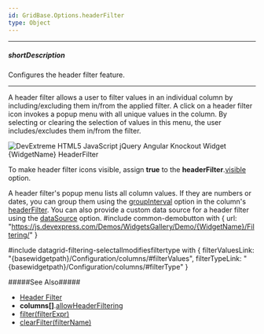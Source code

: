```yaml
---
id: GridBase.Options.headerFilter
type: Object
---
```

---
##### shortDescription
Configures the header filter feature.

---
A header filter allows a user to filter values in an individual column by including/excluding them in/from the applied filter. A click on a header filter icon invokes a popup menu with all unique values in the column. By selecting or clearing the selection of values in this menu, the user includes/excludes them in/from the filter.

![DevExtreme HTML5 JavaScript jQuery Angular Knockout Widget {WidgetName} HeaderFilter](/images/{WidgetName}/visual_elements/header_filter.png)

To make header filter icons visible, assign **true** to the **headerFilter**.[visible](/api-reference/10%20UI%20Widgets/GridBase/1%20Configuration/headerFilter/visible.md '{basewidgetpath}/Configuration/headerFilter/#visible') option.

A header filter's popup menu lists all column values. If they are numbers or dates, you can group them using the [groupInterval](/api-reference/_hidden/GridBaseColumn/headerFilter/groupInterval.md '{basewidgetpath}/Configuration/columns/headerFilter/#groupInterval') option in the column's [headerFilter](/api-reference/_hidden/GridBaseColumn/headerFilter '{basewidgetpath}/Configuration/columns/headerFilter/'). You can also provide a custom data source for a header filter using the [dataSource](/api-reference/_hidden/GridBaseColumn/headerFilter/dataSource.md '{basewidgetpath}/Configuration/columns/headerFilter/#dataSource') option.
#include common-demobutton with {
    url: "https://js.devexpress.com/Demos/WidgetsGallery/Demo/{WidgetName}/Filtering/"
}

#include datagrid-filtering-selectallmodifiesfiltertype with {
    filterValuesLink: "{basewidgetpath}/Configuration/columns/#filterValues",
    filterTypeLink: "{basewidgetpath}/Configuration/columns/#filterType"
}

#####See Also#####
- [Header Filter](/concepts/05%20Widgets/DataGrid/30%20Filtering%20and%20Searching/2%20Header%20Filter.md '/Documentation/Guide/Widgets/{WidgetName}/Filtering_and_Searching/#Header_Filter')
- **columns[]**.[allowHeaderFiltering](/api-reference/_hidden/GridBaseColumn/allowHeaderFiltering.md '{basewidgetpath}/Configuration/columns/#allowHeaderFiltering')
- [filter(filterExpr)](/api-reference/10%20UI%20Widgets/GridBase/3%20Methods/filter(filterExpr).md '{basewidgetpath}/Methods/#filterfilterExpr')
- [clearFilter(filterName)](/api-reference/10%20UI%20Widgets/GridBase/3%20Methods/clearFilter(filterName).md '{basewidgetpath}/Methods/#clearFilterfilterName')
